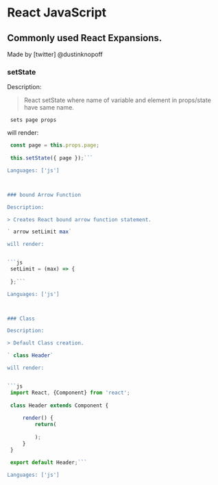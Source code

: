 # React JavaScript

## Commonly used React Expansions.

Made by [twitter] @dustinknopoff


### setState

Description:

> React setState where name of variable and element in props/state have same name.

` sets page props`

will render:


```js
 const page = this.props.page;
 
 this.setState({ page });```

Languages: ['js']



### bound Arrow Function

Description:

> Creates React bound arrow function statement.

` arrow setLimit max`

will render:


```js
 setLimit = (max) => {
     
 };```

Languages: ['js']



### Class

Description:

> Default Class creation.

` class Header`

will render:


```js
 import React, {Component} from 'react';
 
 class Header extends Component {
     
     render() {
         return(
             
         );
     }
 }
 
 export default Header;```

Languages: ['js']



